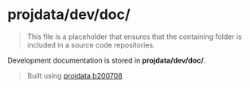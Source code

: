 ﻿# projdata/dev/doc/
> This file is a placeholder that ensures that the containing folder is included in a source code repositories.

Development documentation is stored in **projdata/dev/doc/**.

> Built using [projdata b200708](https://github.com/aprettycoolprogram/dotfiles-templates-and-gists-etc/tree/master/template/projdata)